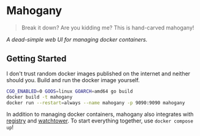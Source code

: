 # Mahogany

> Break it down? Are you kidding me? This is hand-carved mahogany!

_A dead-simple web UI for managing docker containers._

## Getting Started
I don't trust random docker images published on the internet and neither should you. Build and run the docker image yourself.

```bash
CGO_ENABLED=0 GOOS=linux GOARCH=amd64 go build
docker build -t mahogany
docker run --restart=always --name mahogany -p 9090:9090 mahogany
```

In addition to managing docker containers, mahogany also integrates with [registry](https://hub.docker.com/_/registry) and [watchtower](https://containrrr.dev/watchtower/). To start everything together, use `docker compose up`!
